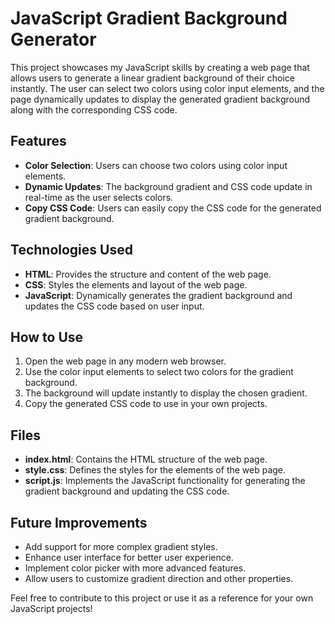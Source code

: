 # JavaScript Gradient Background Generator

This project showcases my JavaScript skills by creating a web page that allows users to generate a linear gradient background of their choice instantly. The user can select two colors using color input elements, and the page dynamically updates to display the generated gradient background along with the corresponding CSS code.

## Features
- **Color Selection**: Users can choose two colors using color input elements.
- **Dynamic Updates**: The background gradient and CSS code update in real-time as the user selects colors.
- **Copy CSS Code**: Users can easily copy the CSS code for the generated gradient background.

## Technologies Used
- **HTML**: Provides the structure and content of the web page.
- **CSS**: Styles the elements and layout of the web page.
- **JavaScript**: Dynamically generates the gradient background and updates the CSS code based on user input.

## How to Use
1. Open the web page in any modern web browser.
2. Use the color input elements to select two colors for the gradient background.
3. The background will update instantly to display the chosen gradient.
4. Copy the generated CSS code to use in your own projects.

## Files
- **index.html**: Contains the HTML structure of the web page.
- **style.css**: Defines the styles for the elements of the web page.
- **script.js**: Implements the JavaScript functionality for generating the gradient background and updating the CSS code.

## Future Improvements
- Add support for more complex gradient styles.
- Enhance user interface for better user experience.
- Implement color picker with more advanced features.
- Allow users to customize gradient direction and other properties.

Feel free to contribute to this project or use it as a reference for your own JavaScript projects!
